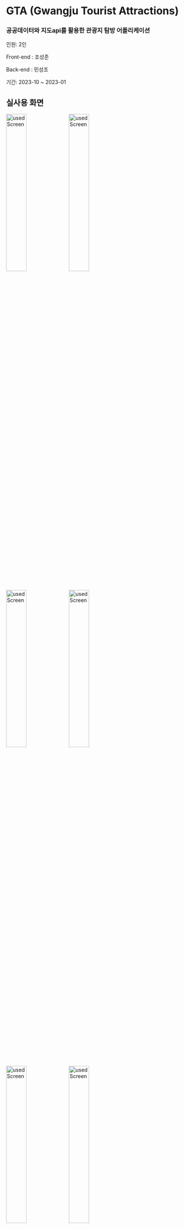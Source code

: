 <h1>GTA (Gwangju Tourist Attractions)</h1>
<h3>공공데이터와 지도api를 활용한 관광지 탐방 어플리케이션</h3>
<p>인원: 2인</p>
<p>Front-end : 조성준</p>
<p>Back-end  : 민성조</p>
<p>기간: 2023-10 ~ 2023-01</p>
<h2>실사용 화면</h2>
<img
  width="33%"
  alt="usedScreen"
  src="https://github.com/SUNGJUN1234/GTA/assets/112474820/7a2215c0-c525-41a3-a8d0-275d895a643c"
  >
  <img
  width="33%"
  alt="usedScreen"
  src="https://github.com/SUNGJUN1234/GTA/assets/112474820/45ef4216-d527-4945-b45a-ff84f6de1a4a"
  >
<img
  width="33%"
  alt="usedScreen"
  src="https://github.com/SUNGJUN1234/GTA/assets/112474820/3ff67419-62df-4e45-8abd-b883b6edcc07"
  >
  <img
  width="33%"
  alt="usedScreen"
  src="https://github.com/SUNGJUN1234/GTA/assets/112474820/e8d8312d-9f96-4ca0-9397-c98d3468d6cb"
  >
  <img
  width="33%"
  alt="usedScreen"
  src="https://github.com/SUNGJUN1234/GTA/assets/112474820/e499f4de-a899-430e-9857-c40c0326ce4a"
  >
<img
  width="33%"
  alt="usedScreen"
  src="https://github.com/SUNGJUN1234/GTA/assets/112474820/daa5c0be-38e8-4f4b-983b-985a89f83bd1"
  >
<h2>기술스택</h2>
<table>
  <tbody>
    <tr>
      <td>Front-end</td>
      <td></td>
    </tr>
    <tr>
      <td>Back-end</td>
      <td>Java, SpringBoot, Gradle, JPA, SpringSeucirty</td>
    </tr>
    <tr>
      <td>DB</td>
      <td>MariaDb, Redis, AWS RDS, Docker</td>
    </tr>
    <tr>
      <td>Server</td>
      <td>AWS EC2</td>
    </tr>
  </tbody>
</table>
<h2>개발기능</h2>
<h3>Front-end</h3>
<p>접근성을 고려한 kakao 소셜 로그인</p>
<p>Geolocation과 useAppContext를 활용한 실시간 위치정보 전역변수 설정</p>
<p>AsyncStorage 토큰 저장을 활용한 자동 로그인</p>
<p>위치정보를 얻기 위한 권한 관리(rn-permissions)</p>
<h3>Back-end</h3>
<p>접근성을 고려한 kakao 소셜 로그인</p>
<p>데이터 입출력 속도 향상을 위한 캐싱(Redis)</p>
<p>api 문서화, 협업 강화, 테스트 용이성을 위한 Swagger</p>
<p>확장성 및 유연성을 고려한 AWS EC2</p>
<p>보안 및 DB 부하를 고려한 Spring Security JWT</p>
<h2>아키텍처</h2>
<img
  width="100%"
  height="100%"
  alt="architecture"
  src="https://github.com/SUNGJUN1234/GTA/assets/91239439/5aed1597-9601-45fe-847b-0682e777f615"
  >
<h2>ERD</h2>
<h3>MariaDB</h3>
<img
  width="671"
  alt="mariaDB"
  src="https://github.com/SUNGJUN1234/GTA/assets/91239439/b5d4e72b-fa69-4f73-9e4c-1b49697d84c2"
  >
<h3>Redis</h3>
<img
  width="671"
  alt="Redis"
  src="https://github.com/SUNGJUN1234/GTA/assets/91239439/6e47e360-98f4-40e5-95c8-0ca45d098e21"
>
